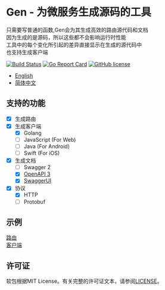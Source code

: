 # Gen - 为微服务生成源码的工具

只需要写普通的函数,Gen会为其生成高效的路由源代码和文档  
因为生成的是源码，所以这些都不会影响运行时性能  
工具中的每个变化所引起的差异直接显示在生成的源代码中  
也支持生成客户端  

[![Build Status](https://travis-ci.org/wzshiming/gen.svg?branch=master)](https://travis-ci.org/wzshiming/gen)
[![Go Report Card](https://goreportcard.com/badge/github.com/wzshiming/gen)](https://goreportcard.com/report/github.com/wzshiming/gen)
[![GitHub license](https://img.shields.io/github/license/wzshiming/gen.svg)](https://github.com/wzshiming/gen/blob/master/LICENSE)

- [English](https://github.com/wzshiming/gen/blob/master/README.md)
- [简体中文](https://github.com/wzshiming/gen/blob/master/README_cn.md)

## 支持的功能

- [X] 生成路由
- [X] 生成客户端
  - [X] Golang
  - [ ] JavaScript (For Web)
  - [ ] Java (For Android)
  - [ ] Swift (For iOS)
- [X] 生成文档
  - [ ] Swagger 2
  - [X] [OpenAPI 3](https://github.com/OAI/OpenAPI-Style-Guide)
  - [X] [SwaggerUI](https://github.com/swagger-api/swagger-ui)
- [X] 协议
  - [X] HTTP
  - [ ] Protobuf

## 示例

[路由](https://github.com/wzshiming/gen/blob/master/examples/route1/)  
[客户端](https://github.com/wzshiming/gen/blob/master/examples/client1/)  

## 许可证

软包根据MIT License。有关完整的许可证文本，请参阅[LICENSE](https://github.com/wzshiming/gen/blob/master/LICENSE)。